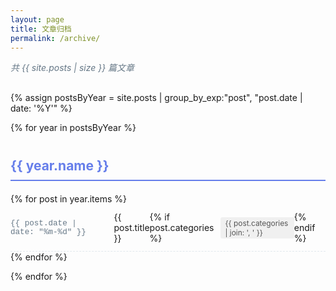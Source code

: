 ```yaml
---
layout: page
title: 文章归档
permalink: /archive/
---
```


<div class="archive">
  <p class="archive-intro">共 {{ site.posts | size }} 篇文章</p>

  {% assign postsByYear = site.posts | group_by_exp:"post", "post.date | date: '%Y'" %}
  
  {% for year in postsByYear %}
    <h2 class="year-header">{{ year.name }}</h2>
    <ul class="archive-list">
      {% for post in year.items %}
        <li class="archive-item">
          <span class="archive-date">{{ post.date | date: "%m-%d" }}</span>
          <a href="{{ post.url | relative_url }}">{{ post.title }}</a>
          {% if post.categories %}
            <span class="archive-category">{{ post.categories | join: ', ' }}</span>
          {% endif %}
        </li>
      {% endfor %}
    </ul>
  {% endfor %}
</div>

<style>
  .archive-intro {
    color: #657786;
    margin-bottom: 30px;
    font-style: italic;
  }
  
  .year-header {
    color: #667eea;
    border-bottom: 2px solid #667eea;
    padding-bottom: 10px;
    margin-top: 40px;
    margin-bottom: 20px;
  }
  
  .archive-list {
    list-style: none;
    padding: 0;
  }
  
  .archive-item {
    padding: 12px 0;
    border-bottom: 1px dashed #e1e8ed;
    display: flex;
    align-items: center;
  }
  
  .archive-date {
    color: #657786;
    font-family: 'Monaco', 'Courier New', monospace;
    font-size: 0.9em;
    margin-right: 20px;
    min-width: 50px;
  }
  
  .archive-item a {
    color: #1a1a1a;
    text-decoration: none;
    flex: 1;
  }
  
  .archive-item a:hover {
    color: #667eea;
  }
  
  .archive-category {
    background: #f0f0f0;
    color: #555;
    padding: 2px 8px;
    border-radius: 3px;
    font-size: 0.85em;
    margin-left: 10px;
  }
</style>

